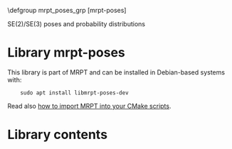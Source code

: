 \defgroup mrpt_poses_grp [mrpt-poses]

SE(2)/SE(3) poses and probability distributions

# Library mrpt-poses

This library is part of MRPT and can be installed in Debian-based systems with:

		sudo apt install libmrpt-poses-dev

Read also [how to import MRPT into your CMake scripts](mrpt_from_cmake.html).

# Library contents
